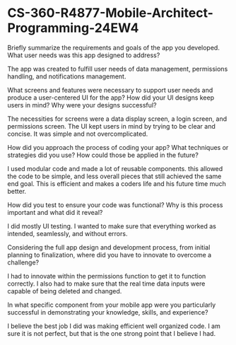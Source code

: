# CS-360-R4877-Mobile-Architect-Programming-24EW4

Briefly summarize the requirements and goals of the app you developed. What user needs was this app designed to address?

  The app was created to fulfill user needs of data management, permissions handling, and notifications management.

What screens and features were necessary to support user needs and produce a user-centered UI for the app? How did your UI designs keep users in mind? Why were your designs successful?

  The necessities for screens were a data display screen, a login screen, and permissions screen. The UI kept users in mind by trying to be clear and concise. It was simple and not overcomplicated.

How did you approach the process of coding your app? What techniques or strategies did you use? How could those be applied in the future?

  I used modular code and made a lot of reusable components. this allowed the code to be simple, and less overall pieces that still achieved the same end goal. This is efficient and makes a coders life and his future time much better.

How did you test to ensure your code was functional? Why is this process important and what did it reveal?

I did mostly UI testing. I wanted to make sure that everything worked as intended, seamlessly, and without errors.

Considering the full app design and development process, from initial planning to finalization, where did you have to innovate to overcome a challenge?

I had to innovate within the permissions function to get it to function correctly. I also had to make sure that the real time data inputs were capable of being deleted and changed.

In what specific component from your mobile app were you particularly successful in demonstrating your knowledge, skills, and experience?

I believe the best job I did was making efficient well organized code. I am sure it is not perfect, but that is the one strong point that I believe I had.


